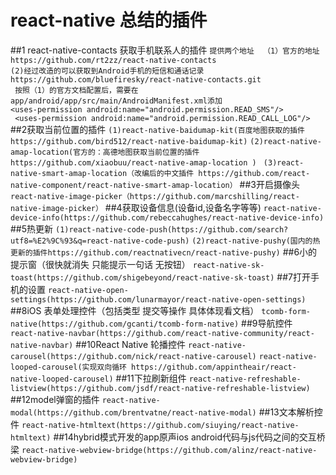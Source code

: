 # react-native 总结的插件
##1 react-native-contacts 获取手机联系人的插件
 ``提供两个地址  （1）官方的地址https://github.com/rt2zz/react-native-contacts ``  
`` (2)经过改造的可以获取到Android手机的短信和通话记录https://github.com/bluefiresky/react-native-contacts.git   ``   
              ``  按照（1）的官方文档配置后，需要在app/android/app/src/main/AndroidManifest.xml添加  ``  
                `` <uses-permission android:name="android.permission.READ_SMS"/> ``   
                `` <uses-permission android:name="android.permission.READ_CALL_LOG"/>``
##2获取当前位置的插件
``(1)react-native-baidumap-kit(百度地图获取的插件https://github.com/bird512/react-native-baidumap-kit)``
``(2)react-native-amap-location(官方的：高德地图获取当前位置的插件 https://github.com/xiaobuu/react-native-amap-location ) ``
``(3)react-native-smart-amap-location（改编后的中文插件 https://github.com/react-native-component/react-native-smart-amap-location）``
##3开启摄像头
``react-native-image-picker（https://github.com/marcshilling/react-native-image-picker）``
##4获取设备信息(设备id,设备名字等等)
``react-native-device-info(https://github.com/rebeccahughes/react-native-device-info)``
##5热更新
``(1)react-native-code-push(https://github.com/search?utf8=%E2%9C%93&q=react-native-code-push)``
``(2)react-native-pushy(国内的热更新的插件https://github.com/reactnativecn/react-native-pushy)``
##6小的提示窗（很快就消失 只能提示一句话 无按钮）
``react-native-sk-toast(https://github.com/shigebeyond/react-native-sk-toast)``
##7打开手机的设置
``react-native-open-settings(https://github.com/lunarmayor/react-native-open-settings)``
##8iOS 表单处理控件（包括类型 提交等操作 具体体现看文档）
``tcomb-form-native(https://github.com/gcanti/tcomb-form-native)``
##9导航控件
`` react-native-navbar(https://github.com/react-native-community/react-native-navbar)``
##10React Native 轮播控件 
``react-native-carousel(https://github.com/nick/react-native-carousel)``
``react-native-looped-carousel(实现双向循环 https://github.com/appintheair/react-native-looped-carousel)``
##11下拉刷新组件 
``react-native-refreshable-listview(https://github.com/jsdf/react-native-refreshable-listview)``
##12model弹窗的插件
``react-native-modal(https://github.com/brentvatne/react-native-modal)``
##13文本解析控件
``react-native-htmltext(https://github.com/siuying/react-native-htmltext)``
##14hybrid模式开发的app原声ios android代码与js代码之间的交互桥梁
``react-native-webview-bridge(https://github.com/alinz/react-native-webview-bridge)``
